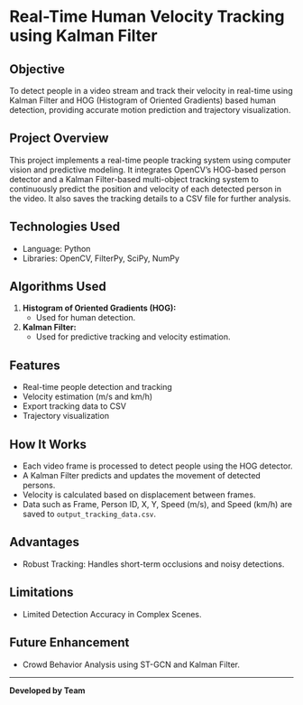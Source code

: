 # Real-Time Human Velocity Tracking using Kalman Filter

## Objective
To detect people in a video stream and track their velocity in real-time using Kalman Filter and HOG (Histogram of Oriented Gradients) based human detection, providing accurate motion prediction and trajectory visualization.

## Project Overview
This project implements a real-time people tracking system using computer vision and predictive modeling. It integrates OpenCV’s HOG-based person detector and a Kalman Filter-based multi-object tracking system to continuously predict the position and velocity of each detected person in the video. It also saves the tracking details to a CSV file for further analysis.

## Technologies Used
- Language: Python
- Libraries: OpenCV, FilterPy, SciPy, NumPy

## Algorithms Used
1. **Histogram of Oriented Gradients (HOG):**
   - Used for human detection.
2. **Kalman Filter:**
   - Used for predictive tracking and velocity estimation.

## Features
- Real-time people detection and tracking
- Velocity estimation (m/s and km/h)
- Export tracking data to CSV
- Trajectory visualization

## How It Works
- Each video frame is processed to detect people using the HOG detector.
- A Kalman Filter predicts and updates the movement of detected persons.
- Velocity is calculated based on displacement between frames.
- Data such as Frame, Person ID, X, Y, Speed (m/s), and Speed (km/h) are saved to `output_tracking_data.csv`.

## Advantages
- Robust Tracking: Handles short-term occlusions and noisy detections.

## Limitations
- Limited Detection Accuracy in Complex Scenes.

## Future Enhancement
- Crowd Behavior Analysis using ST-GCN and Kalman Filter.

---

**Developed by Team**  
